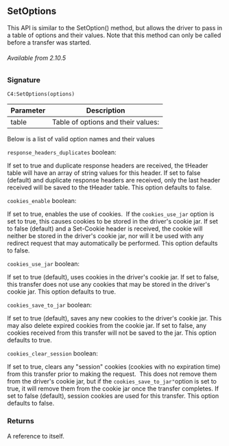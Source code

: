 ## SetOptions

This API is similar to the SetOption() method, but allows the driver to pass in a table of options and their values. Note that this method can only be called before a transfer was started.

###### Available from 2.10.5


### Signature

`C4:SetOptions(options)`


| Parameter | Description |
| --- | --- |
| table | Table of options and their values:|

Below is a list of valid option names and their values


`response_headers_duplicates` 
boolean:

If set to true and duplicate response headers are received, the tHeader table will have an array of string values for this header. If set to false (default) and duplicate response headers are received, only the last header received will be saved to the tHeader table. This option defaults to false.

`cookies_enable`
 boolean:

If set to true, enables the use of cookies.  If the `cookies_use_jar` option is set to true, this causes cookies to be stored in the driver's cookie jar. If set to false (default) and a Set-Cookie header is received, the cookie will neither be stored in the driver's cookie jar, nor will it be used with any redirect request that may automatically be performed. This option defaults to false.

`cookies_use_jar` 
boolean:

If set to true (default), uses cookies in the driver's cookie jar. If set to false, this transfer does not use any cookies that may be stored in the driver's cookie jar. This option defaults to true.

`cookies_save_to_jar`
boolean:

If set to true (default), saves any new cookies to the driver's cookie jar. This may also delete expired cookies from the cookie jar.
If set to false, any cookies received from this transfer will not be saved to the jar.
This option defaults to true.

`cookies_clear_session`
boolean:

If set to true, clears any "session" cookies (cookies with no expiration time) from this transfer prior to making the request.  This does not remove them from the driver's cookie jar, but if the `cookies_save_to_jar"`option is set to true, it will remove them from the cookie jar once the transfer completes. If set to false (default), session cookies are used for this transfer. This option defaults to false.


### Returns

A reference to itself.